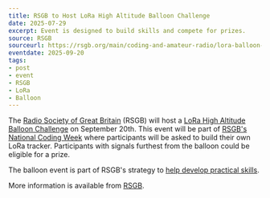 ```yaml
---
title: RSGB to Host LoRa High Altitude Balloon Challenge
date: 2025-07-29
excerpt: Event is designed to build skills and compete for prizes.
source: RSGB
sourceurl: https://rsgb.org/main/coding-and-amateur-radio/lora-balloon-project/
eventdate: 2025-09-20
tags:
- post
- event
- RSGB
- LoRa
- Balloon
---
```

The [Radio Society of Great Britain](https://rsgb.org/) (RSGB) will host a [LoRa High Altitude Balloon Challenge](https://rsgb.org/main/coding-and-amateur-radio/lora-balloon-project/) on September 20th. This event will be part of [RSGB's National Coding Week](https://rsgb.org/main/coding-and-amateur-radio/) where participants will be asked to build their own LoRa tracker. Participants with signals furthest from the balloon could be eligible for a prize.

The balloon event is part of RSGB's strategy to [help develop practical skills](https://rsgb.org/main/blog/news/gb2rs/headlines/2025/07/25/get-involved-with-the-rsgb-lora-high-altitude-balloon-challenge/).

More information is available from [RSGB](https://rsgb.org/main/coding-and-amateur-radio/lora-balloon-project/).
